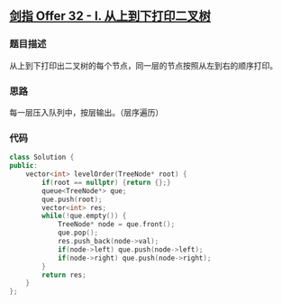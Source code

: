 ## [剑指 Offer 32 - I. 从上到下打印二叉树](https://leetcode.cn/problems/cong-shang-dao-xia-da-yin-er-cha-shu-lcof/)

### 题目描述

从上到下打印出二叉树的每个节点，同一层的节点按照从左到右的顺序打印。

### 思路

每一层压入队列中，按层输出。（层序遍历）

### 代码

```c++
class Solution {
public:
    vector<int> levelOrder(TreeNode* root) {
        if(root == nullptr) {return {};}
        queue<TreeNode*> que;
        que.push(root);
        vector<int> res;
        while(!que.empty()) {
            TreeNode* node = que.front();
            que.pop();
            res.push_back(node->val);
            if(node->left) que.push(node->left);
            if(node->right) que.push(node->right);
        }
        return res;
    }
};
```

